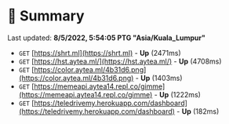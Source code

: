 # 📖 Summary
Last updated: **8/5/2022, 5:54:05 PTG "Asia/Kuala_Lumpur"**

- `GET` [https://shrt.ml](https://shrt.ml) - **Up** (2471ms)
- `GET` [https://hst.aytea.ml/](https://hst.aytea.ml/) - **Up** (4708ms)
- `GET` [https://color.aytea.ml/4b31d6.png](https://color.aytea.ml/4b31d6.png) - **Up** (1403ms)
- `GET` [https://memeapi.aytea14.repl.co/gimme](https://memeapi.aytea14.repl.co/gimme) - **Up** (1222ms)
- `GET` [https://teledrivemy.herokuapp.com/dashboard](https://teledrivemy.herokuapp.com/dashboard) - **Up** (182ms)
